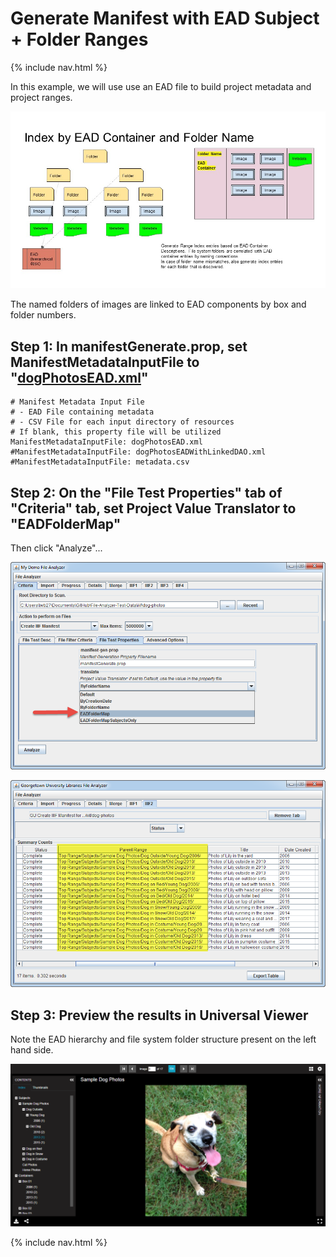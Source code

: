# Generate Manifest with EAD Subject + Folder Ranges

{% include nav.html %}

In this example, we will use use an EAD file to build project metadata and project ranges.  

![Index by EAD and Folder](tutorial-screenshots/IIIFScenarios/Slide6.JPG)

The named folders of images are linked to EAD components by box and folder numbers.

## Step 1: In manifestGenerate.prop, set ManifestMetadataInputFile to "[dogPhotosEAD.xml](dog-photos/dogPhotosEAD.xml)"

    # Manifest Metadata Input File
    # - EAD File containing metadata
    # - CSV File for each input directory of resources
    # If blank, this property file will be utilized
    ManifestMetadataInputFile: dogPhotosEAD.xml
    #ManifestMetadataInputFile: dogPhotosEADWithLinkedDAO.xml
    #ManifestMetadataInputFile: metadata.csv

## Step 2: On the "File Test Properties" tab of "Criteria" tab, set Project Value Translator to "EADFolderMap"

Then click "Analyze"...

![Screenshot](tutorial-screenshots/fad5.png)

![Screenshot](tutorial-screenshots/fad5a.png)

## Step 3: Preview the results in Universal Viewer

Note the EAD hierarchy and file system folder structure present on the left hand side.

![Screenshot](tutorial-screenshots/uv5.png)

{% include nav.html %}
